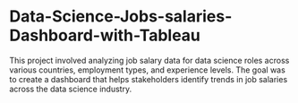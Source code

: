 # Data-Science-Jobs-salaries-Dashboard-with-Tableau
This project involved analyzing job salary data for data science roles across various countries, employment types, and experience levels. The goal was to create a dashboard that helps stakeholders identify trends in job salaries across the data science industry.

